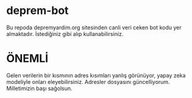 # deprem-bot
Bu repoda depremyardim.org sitesinden canli veri ceken bot kodu yer almaktadır. İstediğiniz gibi alıp kullanabilirsiniz.

<h1>ÖNEMLİ</h1>

<p1>Gelen verilerin bir kısmının adres kısımları yanlış görünüyor, yapay zeka modeliyle onları eleyebilirsiniz. Adresler dosyasını güncelliyorum.
Milletimizin başı sağolsun.</p1>
